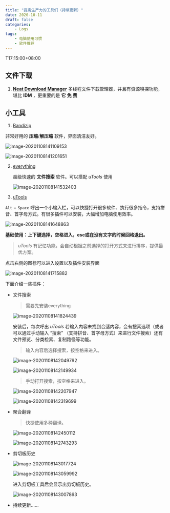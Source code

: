 ```yaml
---
title: "提高生产力的工具们（持续更新）"
date: 2020-10-11
draft: false
categories:
    - Logs
tags:
    - 电脑使用习惯
    - 软件推荐
---
```

T17:15:00+08:00
## 文件下载
1. [**Neat Download Manager**](http://www.neatdownloadmanager.com/index.php/en/)
多线程文件下载管理器，并且有资源嗅探功能，堪比 **IDM** ，更重要的是 **它** **免** **费**

## 小工具

1. [Bandizip](http://www.bandisoft.com/)

  非常好用的 **压缩**/**解压缩** 软件，界面清洁友好。

  ![image-20201108141109153](./提高生产力的工具们（持续更新）.assets/image-20201108141109153.png)

  ![image-20201108141201651](./提高生产力的工具们（持续更新）.assets/image-20201108141201651.png)

2. [everything](https://www.voidtools.com/zh-cn/)

	超级快速的 **文件搜索** 软件。可以搭配 *uTools* 使用

	![image-20201108141532403](./提高生产力的工具们（持续更新）.assets/image-20201108141532403.png)

3. [uTools](https://www.u.tools/)

  `Alt` + `Space` 呼出一个小输入栏，可以快捷打开很多软件、执行很多指令，支持拼音、首字母方式。有很多插件可以安装，大幅增加电脑使用效率。

  ![image-20201108141648863](./提高生产力的工具们（持续更新）.assets/image-20201108141648863.png)

  **基础使用：上下键选择，空格进入，esc或在没有文字的时候回格退出。**

  > *uTools* 有记忆功能，会自动根据之前选择的打开方式来进行排序，提供最优方案。

  点击右侧的图标可以进入设置以及插件安装界面

  ![image-20201108141715882](./提高生产力的工具们（持续更新）.assets/image-20201108141715882.png)

  下面介绍一些插件：

  - 文件搜索

  	> 需要先安装everything

  	![image-20201108141824439](./提高生产力的工具们（持续更新）.assets/image-20201108141824439.png)

  	安装后，每次呼出 *uTools* 若输入内容未找到合适内容，会有搜索选项（或者可以通过手动输入 “搜索” （支持拼音、首字母方式）来进行文件搜索）还有文件预览、分类检索、复制路径等功能。

  	> 输入内容后选择搜索，按空格来进入。

  	![image-20201108142049792](./提高生产力的工具们（持续更新）.assets/image-20201108142049792.png)

  	![image-20201108142149934](./提高生产力的工具们（持续更新）.assets/image-20201108142149934.png)

  	> 手动打开搜索，按空格来进入。

  	![image-20201108142207947](./提高生产力的工具们（持续更新）.assets/image-20201108142207947.png)

  	![image-20201108142319699](./提高生产力的工具们（持续更新）.assets/image-20201108142319699.png)

  - 聚合翻译

    > 快捷使用多种翻译。

    ![image-20201108142450112](./提高生产力的工具们（持续更新）.assets/image-20201108142450112.png)

    ![image-20201108142743293](./提高生产力的工具们（持续更新）.assets/image-20201108142743293.png)

  - 剪切板历史

    

    ![image-20201108143017724](./提高生产力的工具们（持续更新）.assets/image-20201108143017724.png)

    ![image-20201108143059992](./提高生产力的工具们（持续更新）.assets/image-20201108143059992.png)

    进入剪切板工具后会显示出剪切板历史。

    ![image-20201108143007863](./提高生产力的工具们（持续更新）.assets/image-20201108143007863.png)

  - 持续更新......
